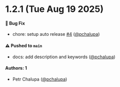 # 1.2.1 (Tue Aug 19 2025)

#### 🐛 Bug Fix

- chore: setup auto release [#4](https://github.com/pchalupa/type-guardians/pull/4) ([@pchalupa](https://github.com/pchalupa))

#### ⚠️ Pushed to `main`

- docs: add description and keywords ([@pchalupa](https://github.com/pchalupa))

#### Authors: 1

- Petr Chalupa ([@pchalupa](https://github.com/pchalupa))

